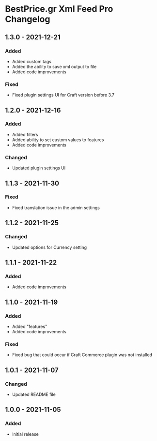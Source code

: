 # BestPrice.gr Xml Feed Pro Changelog

## 1.3.0 - 2021-12-21
### Added
- Added custom tags
- Added the ability to save xml output to file
- Added code improvements

### Fixed
- Fixed plugin settings UI for Craft version before 3.7

## 1.2.0 - 2021-12-16
### Added
- Added filters
- Added ability to set custom values to features
- Added code improvements

### Changed
- Updated plugin settings UI

## 1.1.3 - 2021-11-30
### Fixed
- Fixed translation issue in the admin settings

## 1.1.2 - 2021-11-25
### Changed
- Updated options for Currency setting

## 1.1.1 - 2021-11-22
### Added
- Added code improvements

## 1.1.0 - 2021-11-19
### Added
- Added "features"
- Added code improvements

### Fixed
- Fixed bug that could occur if Craft Commerce plugin was not installed

## 1.0.1 - 2021-11-07
### Changed
- Updated README file

## 1.0.0 - 2021-11-05
### Added
- Initial release
